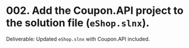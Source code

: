 # 002. Add the Coupon.API project to the solution file (`eShop.slnx`).

Deliverable: Updated `eShop.slnx` with Coupon.API included.